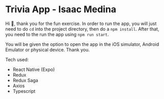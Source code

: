 # Trivia App - Isaac Medina

Hi 👋, thank you for the fun exercise. In order to run the app, you will just need to do `cd` into the project directory, then do a `npm install`. After that, you need to the run the app using `npm run start`.

You will be given the option to open the app in the iOS simulator, Android Emulator or physical device. Thank you.

Tech used:

- React Native (Expo)
- Redux
- Redux Saga
- Axios
- Typescript
